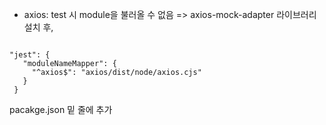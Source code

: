 - axios: test 시 module을 불러올 수 없음
  => axios-mock-adapter 라이브러리 설치 후,

```

"jest": {
   "moduleNameMapper": {
     "^axios$": "axios/dist/node/axios.cjs"
   }
 }
```

pacakge.json 밑 줄에 추가
